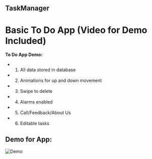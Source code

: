 ## TaskManager
# Basic To Do App (Video for Demo Included)

**To Do App Demo:**

- 1. All data stored in database
- 2. Animations for up and down movement
- 3. Swipe to delete
- 4. Alarms enabled
- 5. Call/Feedback/About Us
- 6. Editable tasks 

## Demo for App:
![Demo](/ToDoAppDemo.gif?raw=true "Demo")
